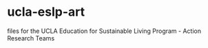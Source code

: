 ucla-eslp-art
=============

files for the UCLA Education for Sustainable Living Program - Action Research Teams